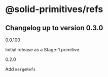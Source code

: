 # @solid-primitives/refs

## Changelog up to version 0.3.0

0.0.100

Initial release as a Stage-1 primitive.

0.2.0

Add `mergeRefs`

